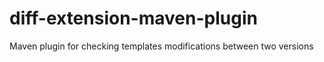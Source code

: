 # diff-extension-maven-plugin
Maven plugin for checking templates modifications between two versions
